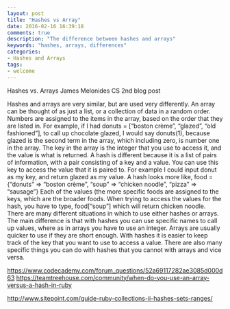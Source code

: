 ```yaml
---
layout: post
title: "Hashes vs Array"
date: 2016-02-16 16:39:18
comments: true
description: "The difference between hashes and arrays"
keywords: "hashes, arrays, differences"
categories:
- Hashes and Arrays
tags:
- welcome
---
```


Hashes vs. Arrays
James Melonides
CS 2nd blog post

Hashes and arrays are very similar, but are used very differently. An array can be thought of as just a list, or a collection of data in a random order. Numbers are assigned to the items in the array, based on the order that they are listed in. For example, if I had donuts = [“boston crème”, “glazed”, “old fashioned”], to call up chocolate glazed, I would say donuts(1), because glazed is the second term in the array, which including zero, is number one in the array. The key in the array is the integer that you use to access it, and the value is what is returned. A hash is different because it is a list of pairs of information, with a pair consisting of a key and a value. You can use this key to access the value that it is paired to. For example I could input donut as my key, and return glazed as my value. A hash looks more like, food = {“donuts” => “boston crème”, “soup”  => “chicken noodle”, “pizza” => “sausage”} Each of the values (the more specific foods are assigned to the keys, which are the broader foods. When trying to access the values for the hash, you have to type, food[“soup”] which will return chicken noodle. There are many different situations in which to use either hashes or arrays. The main difference is that with hashes you can use specific names to call up values, where as in arrays you have to use an integer. Arrays are usually quicker to use if they are short enough. With hashes it is easier to keep track of the key that you want to use to access a value. There are also many specific things you can do with hashes that you cannot with arrays and vice versa.

















https://www.codecademy.com/forum_questions/52a69117282ae3085d000d63
https://teamtreehouse.com/community/when-do-you-use-an-array-versus-a-hash-in-ruby


http://www.sitepoint.com/guide-ruby-collections-ii-hashes-sets-ranges/





